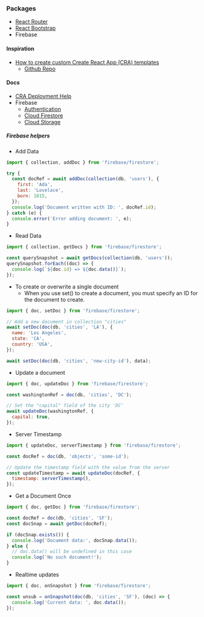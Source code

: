 
### Packages

- [React Router](https://reactrouter.com/)
- [React Bootstrap](https://react-bootstrap.github.io/)
- Firebase

#### Inspiration

- [How to create custom Create React App (CRA) templates](https://dev.to/alexandrg/how-to-create-custom-create-react-app-cra-templates-3nca)
  - [Github Repo](https://github.com/alexandr-g/cra-template-typescript-redux)

#### Docs

- [CRA Deployment Help](https://create-react-app.dev/docs/deployment)
- Firebase
  - [Authentication](https://firebase.google.com/docs/auth/web/start)
  - [Cloud Firestore](https://firebase.google.com/docs/firestore/quickstart)
  - [Cloud Storage](https://firebase.google.com/docs/storage/web/start)

##### Firebase helpers

- Add Data

```js
import { collection, addDoc } from 'firebase/firestore';

try {
  const docRef = await addDoc(collection(db, 'users'), {
    first: 'Ada',
    last: 'Lovelace',
    born: 1815,
  });
  console.log('Document written with ID: ', docRef.id);
} catch (e) {
  console.error('Error adding document: ', e);
}
```

- Read Data

```js
import { collection, getDocs } from 'firebase/firestore';

const querySnapshot = await getDocs(collection(db, 'users'));
querySnapshot.forEach((doc) => {
  console.log(`${doc.id} => ${doc.data()}`);
});
```

- To create or overwrite a single document
  - When you use set() to create a document, you must specify an ID for the document to create.

```js
import { doc, setDoc } from 'firebase/firestore';

// Add a new document in collection "cities"
await setDoc(doc(db, 'cities', 'LA'), {
  name: 'Los Angeles',
  state: 'CA',
  country: 'USA',
});

await setDoc(doc(db, 'cities', 'new-city-id'), data);
```

- Update a document

```js
import { doc, updateDoc } from 'firebase/firestore';

const washingtonRef = doc(db, 'cities', 'DC');

// Set the "capital" field of the city 'DC'
await updateDoc(washingtonRef, {
  capital: true,
});
```

- Server Timestamp

```js
import { updateDoc, serverTimestamp } from 'firebase/firestore';

const docRef = doc(db, 'objects', 'some-id');

// Update the timestamp field with the value from the server
const updateTimestamp = await updateDoc(docRef, {
  timestamp: serverTimestamp(),
});
```

- Get a Document Once

```js
import { doc, getDoc } from 'firebase/firestore';

const docRef = doc(db, 'cities', 'SF');
const docSnap = await getDoc(docRef);

if (docSnap.exists()) {
  console.log('Document data:', docSnap.data());
} else {
  // doc.data() will be undefined in this case
  console.log('No such document!');
}
```

- Realtime updates

```js
import { doc, onSnapshot } from 'firebase/firestore';

const unsub = onSnapshot(doc(db, 'cities', 'SF'), (doc) => {
  console.log('Current data: ', doc.data());
});
```
